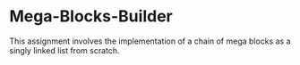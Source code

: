 # Mega-Blocks-Builder

This assignment involves the implementation of a chain of mega blocks as a singly linked list
from scratch.
